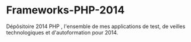 Frameworks-PHP-2014
===================

Dépôsitoire 2014 PHP , l'ensemble de mes applications de test, de veilles technologiques et d'autoformation pour 2014.

